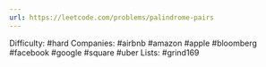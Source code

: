 ```yaml
---
url: https://leetcode.com/problems/palindrome-pairs
---
```


Difficulty: #hard
Companies: #airbnb #amazon #apple #bloomberg #facebook #google #square #uber
Lists: #grind169